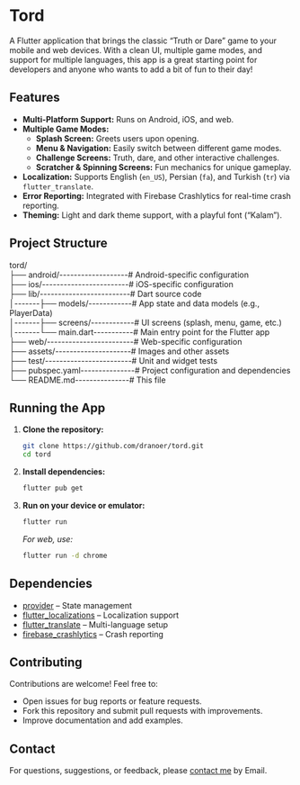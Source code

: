 # Tord

A Flutter application that brings the classic “Truth or Dare” game to your mobile and web devices. With a clean UI, multiple game modes, and support for multiple languages, this app is a great starting point for developers and anyone who wants to add a bit of fun to their day!

## Features

- **Multi-Platform Support:** Runs on Android, iOS, and web.
- **Multiple Game Modes:**  
  - **Splash Screen:** Greets users upon opening.  
  - **Menu & Navigation:** Easily switch between different game modes.  
  - **Challenge Screens:** Truth, dare, and other interactive challenges.  
  - **Scratcher & Spinning Screens:** Fun mechanics for unique gameplay.
- **Localization:** Supports English (`en_US`), Persian (`fa`), and Turkish (`tr`) via `flutter_translate`.
- **Error Reporting:** Integrated with Firebase Crashlytics for real-time crash reporting.
- **Theming:** Light and dark theme support, with a playful font (“Kalam”).

## Project Structure

tord/ <br>
├── android/-------------------# Android-specific configuration<br>
├── ios/------------------------# iOS-specific configuration<br>
├── lib/-------------------------# Dart source code<br>
│-------├── models/------------# App state and data models (e.g., PlayerData)<br>
│-------├── screens/------------# UI screens (splash, menu, game, etc.)<br>
│-------└── main.dart-----------# Main entry point for the Flutter app<br>
├── web/------------------------# Web-specific configuration<br>
├── assets/---------------------# Images and other assets<br>
├── test/------------------------# Unit and widget tests<br>
├── pubspec.yaml---------------# Project configuration and dependencies<br>
└── README.md---------------# This file<br>


## Running the App

1. **Clone the repository:**
    ```bash
    git clone https://github.com/dranoer/tord.git
    cd tord
    ```
2. **Install dependencies:**
    ```bash
    flutter pub get
    ```
3. **Run on your device or emulator:**
    ```bash
    flutter run
    ```
    *For web, use:*  
    ```bash
    flutter run -d chrome
    ```

## Dependencies

- [provider](https://pub.dev/packages/provider) – State management
- [flutter_localizations](https://api.flutter.dev/flutter/flutter_localizations/flutter_localizations-library.html) – Localization support
- [flutter_translate](https://pub.dev/packages/flutter_translate) – Multi-language setup
- [firebase_crashlytics](https://pub.dev/packages/firebase_crashlytics) – Crash reporting

## Contributing

Contributions are welcome! Feel free to:

- Open issues for bug reports or feature requests.
- Fork this repository and submit pull requests with improvements.
- Improve documentation and add examples.

## Contact

For questions, suggestions, or feedback, please [contact me](mailto:dranoer@gmail.com) by Email.

